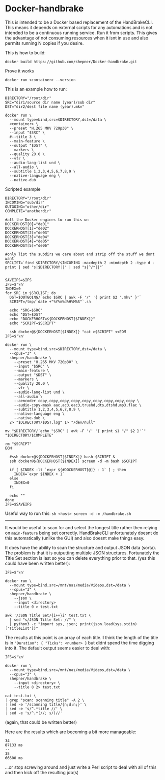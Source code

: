 # Docker-handbrake

This is intended to be a Docker based replacement of the HandBrakeCLI.  This means it depends on external scripts for any automations and is not intended to be a continuous running service.  Run it from scripts.  This gives the advantage of not consuming resources when it isnt in use and also permits running N copies if you desire.


This is how to build:

``` shell
docker build https://github.com/shepner/Docker-handbrake.git
```


Prove it works

``` shell
docker run <container> --version
```


This is an example how to run:

``` shell
DIRECTORY="/root/dir"
SRC="dir1/source dir name (year)/sub dir"
DST="dir2/dest file name (year).mkv"

docker run \
  --mount type=bind,src=$DIRECTORY,dst=/data \
  <container> \
  --preset "H.265 MKV 720p30" \
  --input "$SRC" \
  #--title 3 \
  --main-feature \
  --output "$DST" \
  --markers \
  --quality 20.0 \
  --vfr \
  --audio-lang-list und \
  --all-audio \
  --subtitle 1,2,3,4,5,6,7,8,9 \
  --native-language eng \
  --native-dub
```


Scripted example

``` shell
DIRECTORY="/root/dir"
INCOMING="sub/dir"
OUTGOING="other/dir"
COMPLETE="anotherdir"

#all the Docker engines to run this on
DOCKERHOST[0]="de01"
DOCKERHOST[1]="de02"
DOCKERHOST[2]="de03"
DOCKERHOST[3]="de04"
DOCKERHOST[4]="de05"
DOCKERHOST[5]="de06"

#only list the subdirs we care about and strip off the stuff we dont want
SRCLIST=`find $DIRECTORY/$INCOMING -maxdepth 2 -mindepth 2 -type d -print | sed "s|$DIRECTORY||" | sed "s|^/*||"`


SAVEIFS=$IFS
IFS=$'\n'
INDEX=0
for SRC in $SRCLIST; do
  DST=$OUTGOING/`echo $SRC | awk -F '/' '{ print $2 ".mkv" }'`
  SCRIPT=/tmp/`date +"%Y%m%d%H%M%S"`.sh
  
  echo "SRC=$SRC"
  echo "DST=$DST"
  echo "DOCKERHOST=${DOCKERHOST[$INDEX]}"
  echo "SCRIPT=$SCRIPT"
  
  ssh docker@${DOCKERHOST[$INDEX]} "cat >$SCRIPT" <<EOM
IFS=$'\n'

docker run \
  --mount type=bind,src=$DIRECTORY,dst=/data \
  --cpus="3" \
  shepner/handbrake \
    --preset "H.265 MKV 720p30" \
    --input "$SRC" \
    --main-feature \
    --output "$DST" \
    --markers \
    --quality 20.0 \
    --vfr \
    --audio-lang-list und \
    --all-audio \
    --aencoder copy,copy,copy,copy,copy,copy,copy,copy,copy \
    --audio-copy-mask aac,ac3,eac3,truehd,dts,dtshd,mp3,flac \
    --subtitle 1,2,3,4,5,6,7,8,9 \
    --native-language eng \
    --native-dub \
  2> "$DIRECTORY/$DST.log" 1> "/dev/null"
  
mv "$DIRECTORY/`echo "$SRC" | awk -F '/' '{ print $1 "/" $2 }'`" "$DIRECTORY/$COMPLETE"

rm "$SCRIPT"
EOM

  #ssh docker@${DOCKERHOST[$INDEX]} bash $SCRIPT &
  ssh docker@${DOCKERHOST[$INDEX]} screen -d -m bash $SCRIPT

  if [ $INDEX -lt `expr ${#DOCKERHOST[@]} - 1` ] ; then
    INDEX=`expr $INDEX + 1`
  else
    INDEX=0
  fi
    
  echo ""
done
IFS=$SAVEIFS
```

Useful way to run this: `sh <host> screen -d -m /handbrake.sh`

---

It would be useful to scan for and select the longest title rather then relying on `main-feature` being set correctly.  HandBrakeCLI unfortunately doesnt do this automatically (unlike the GUI) and also doesnt make things easy.

It does have the ability to scan the structure and output JSON data (sorta).  The problem is that it is outputting multiple JSON structures.  Fortunately the Title Set section is last so you can delete everything prior to that. (yes this could have been written better):

``` shell
IFS=$'\n'
  
docker run \
  --mount type=bind,src=/mnt/nas/media/Videos,dst=/data \
  --cpus="3" \
  shepner/handbrake \
    --json \
    --input <directory>
    --title 0 > test.txt

awk '/JSON Title Set/{i++}i' test.txt \
  | sed "s/JSON Title Set: //" \
  | python3 -c "import sys, json; print(json.load(sys.stdin)['TitleList'])"
```

The results at this point is an array of each title.  I think the length of the title is in `"Duration": { "Ticks": <number> }` but didnt spend the time digging into it.  The default output seems easier to deal with:

``` shell
IFS=$'\n'
  
docker run \
  --mount type=bind,src=/mnt/nas/media/Videos,dst=/data \
  --cpus="3" \
  shepner/handbrake \
    --input <directory> \
    --title 0 2> test.txt
    
cat test.txt \
| grep "scan: scanning title" -A 2 \
| sed -e '/scanning title/{n;d;n;}' \
| sed -e 's/^.*title //' \
| sed -e 's/^.*(//; s/)//'
```

(again, that could be written better)

Here are the results which are becoming a bit more manageable:

```
34
87133 ms
--
35
66600 ms
```

...or stop screwing around and just write a Perl script to deal with all of this and then kick off the resulting job(s)
